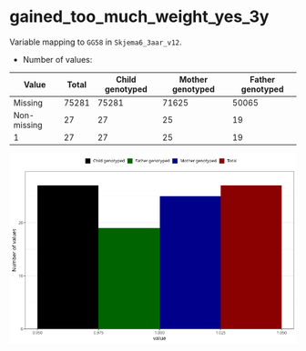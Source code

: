 # gained_too_much_weight_yes_3y
Variable mapping to `GG58` in `Skjema6_3aar_v12`.
- Number of values:

| Value | Total | Child genotyped | Mother genotyped | Father genotyped |
| ----- | ----- | --------------- | ---------------- | ---------------- |
| Missing | 75281 | 75281 | 71625 | 50065 |
| Non-missing | 27 | 27 | 25 | 19 |
| 1 | 27 | 27 | 25 | 19 |



![](gained_too_much_weight_yes_3y_n.png)



